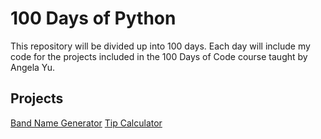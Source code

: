 # 100 Days of Python

This repository will be divided up into 100 days. Each day will include my code for the projects included in the 100 Days of Code course taught by Angela Yu.

## Projects
[Band Name Generator](https://github.com/Slouch07/100_Days_of_Python/blob/main/Day_001/band_name_generator.py)
[Tip Calculator](https://github.com/Slouch07/100_Days_of_Python/blob/main/Day_002/tip_calculator.py)  
